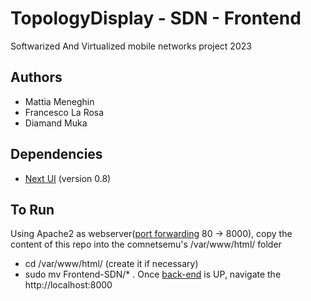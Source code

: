 # TopologyDisplay - SDN - Frontend
Softwarized And Virtualized mobile networks project 2023

## Authors
- Mattia Meneghin
- Francesco La Rosa
- Diamand Muka

## Dependencies
- [Next UI](https://github.com/nextui-org/nextui) (version 0.8)

## To Run
Using Apache2 as webserver([port forwarding](https://github.com/Mattiamene1/Backend-SDN#environment) 80 -> 8000), copy the content of this repo into the comnetsemu's /var/www/html/ folder
- cd /var/www/html/ (create it if necessary)
- sudo mv Frontend-SDN/* .
Once [back-end](https://github.com/Mattiamene1/Backend-SDN) is UP, navigate the http://localhost:8000
